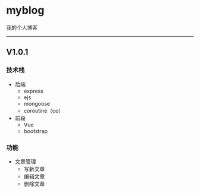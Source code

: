 # myblog
我的个人博客
***
## V1.0.1
### 技术栈
* 后端
    - express
    - ejs
    - mongoose
    - coroutine（co）
* 前段
    - Vue
    - bootstrap

### 功能
* 文章管理
    - 写新文章
    - 编辑文章
    - 删除文章 